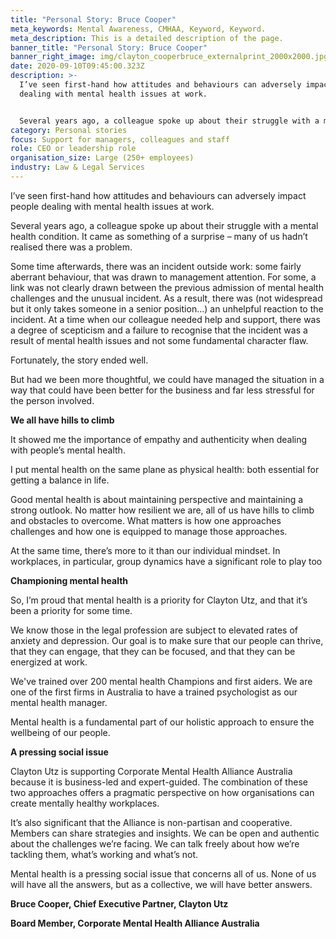 ```yaml
---
title: "Personal Story: Bruce Cooper"
meta_keywords: Mental Awareness, CMHAA, Keyword, Keyword.
meta_description: This is a detailed description of the page.
banner_title: "Personal Story: Bruce Cooper"
banner_right_image: img/clayton_cooperbruce_externalprint_2000x2000.jpg
date: 2020-09-10T09:45:00.323Z
description: >-
  I’ve seen first-hand how attitudes and behaviours can adversely impact people
  dealing with mental health issues at work.


  Several years ago, a colleague spoke up about their struggle with a mental health condition. It came as something of a surprise – many of us hadn’t realised there was a problem.
category: Personal stories
focus: Support for managers, colleagues and staff
role: CEO or leadership role
organisation_size: Large (250+ employees)
industry: Law & Legal Services
---
```

I’ve seen first-hand how attitudes and behaviours can adversely impact people dealing with mental health issues at work.

Several years ago, a colleague spoke up about their struggle with a mental health condition. It came as something of a surprise – many of us hadn’t realised there was a problem.

Some time afterwards, there was an incident outside work: some fairly aberrant behaviour, that was drawn to management attention. For some, a link was not clearly drawn between the previous admission of mental health challenges and the unusual incident. As a result, there was (not widespread but it only takes someone in a senior position…) an unhelpful reaction to the incident. At a time when our colleague needed help and support, there was a degree of scepticism and a failure to recognise that the incident was a result of mental health issues and not some fundamental character flaw.

Fortunately, the story ended well.

But had we been more thoughtful, we could have managed the situation in a way that could have been better for the business and far less stressful for the person involved.

**We all have hills to climb**

It showed me the importance of empathy and authenticity when dealing with people’s mental health.

I put mental health on the same plane as physical health: both essential for getting a balance in life.

Good mental health is about maintaining perspective and maintaining a strong outlook. No matter how resilient we are, all of us have hills to climb and obstacles to overcome. What matters is how one approaches challenges and how one is equipped to manage those approaches.

At the same time, there’s more to it than our individual mindset. In workplaces, in particular, group dynamics have a significant role to play too

**Championing mental health**

So, I’m proud that mental health is a priority for Clayton Utz, and that it’s been a priority for some time.

We know those in the legal profession are subject to elevated rates of anxiety and depression. Our goal is to make sure that our people can thrive, that they can engage, that they can be focused, and that they can be energized at work.

We've trained over 200 mental health Champions and first aiders. We are one of the first firms in Australia to have a trained psychologist as our mental health manager.

Mental health is a fundamental part of our holistic approach to ensure the wellbeing of our people.

**A pressing social issue**

Clayton Utz is supporting Corporate Mental Health Alliance Australia because it is business-led and expert-guided. The combination of these two approaches offers a pragmatic perspective on how organisations can create mentally healthy workplaces.

It’s also significant that the Alliance is non-partisan and cooperative. Members can share strategies and insights. We can be open and authentic about the challenges we’re facing. We can talk freely about how we’re tackling them, what’s working and what’s not.

Mental health is a pressing social issue that concerns all of us. None of us will have all the answers, but as a collective, we will have better answers.

**Bruce Cooper, Chief Executive Partner, Clayton Utz**

**Board Member, Corporate Mental Health Alliance Australia**